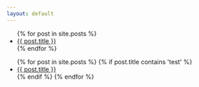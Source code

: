 ```yaml
---
layout: default
---
```

<ul>
  {% for post in site.posts %}
    <li>
      <a href="{{ post.url }}">{{ post.title }}</a>
    </li>
  {% endfor %}
</ul>

<ul>
  {% for post in site.posts %}
    {% if post.title contains 'test' %}
      <li>
        <a href="{{ post.url }}">{{ post.title }}</a>
      </li>
    {% endif %}
  {% endfor %}
</ul>
